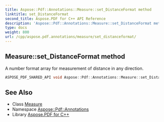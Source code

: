 ```yaml
---
title: Aspose::Pdf::Annotations::Measure::set_DistanceFormat method
linktitle: set_DistanceFormat
second_title: Aspose.PDF for C++ API Reference
description: 'Aspose::Pdf::Annotations::Measure::set_DistanceFormat method. A number format array for measurement of distance in any direction in C++.'
type: docs
weight: 800
url: /cpp/aspose.pdf.annotations/measure/set_distanceformat/
---
```

## Measure::set_DistanceFormat method


A number format array for measurement of distance in any direction.

```cpp
ASPOSE_PDF_SHARED_API void Aspose::Pdf::Annotations::Measure::set_DistanceFormat(System::SharedPtr<Measure::NumberFormatList> value)
```

## See Also

* Class [Measure](../)
* Namespace [Aspose::Pdf::Annotations](../../)
* Library [Aspose.PDF for C++](../../../)
